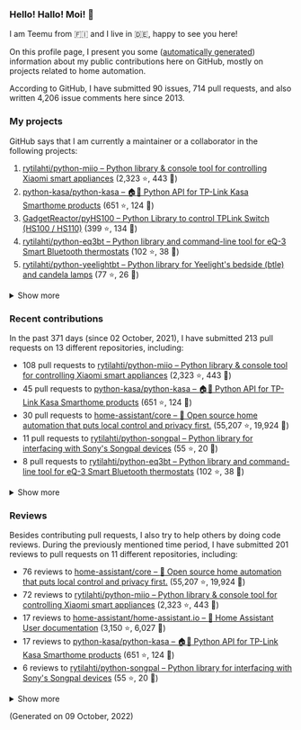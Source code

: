 
<!-- {'rateLimit': {'cost': 1, 'remaining': 4997, 'resetAt': '2022-10-09T04:51:17Z'}, 'user': {'twitterUsername': None, 'createdAt': '2013-02-26T14:57:51Z', 'commitComments': {'totalCount': 32}, 'issueComments': {'totalCount': 4206}, 'issues': {'totalCount': 90}, 'pullRequests': {'totalCount': 714}, 'contributionsCollection': {'totalCommitContributions': 253, 'totalIssueContributions': 14, 'totalPullRequestContributions': 213, 'totalPullRequestReviewContributions': 201, 'totalRepositoriesWithContributedCommits': 13, 'totalRepositoriesWithContributedPullRequestReviews': 10, 'totalRepositoriesWithContributedPullRequests': 11, 'startedAt': '2021-10-02T22:00:00Z', 'endedAt': '2022-10-09T21:59:59Z', 'totalRepositoriesWithContributedIssues': 4, 'repositoryContributions': {'totalCount': 4}, 'pullRequestContributions': {'totalCount': 213}, 'pullRequestContributionsByRepository': [{'contributions': {'totalCount': 108}, 'repository': {'nameWithOwner': 'rytilahti/python-miio', 'url': 'https://github.com/rytilahti/python-miio', 'stargazerCount': 2323, 'description': 'Python library & console tool for controlling Xiaomi smart appliances', 'forkCount': 443}}, {'contributions': {'totalCount': 45}, 'repository': {'nameWithOwner': 'python-kasa/python-kasa', 'url': 'https://github.com/python-kasa/python-kasa', 'stargazerCount': 651, 'description': '🏠🤖 Python API for TP-Link Kasa Smarthome products', 'forkCount': 124}}, {'contributions': {'totalCount': 30}, 'repository': {'nameWithOwner': 'home-assistant/core', 'url': 'https://github.com/home-assistant/core', 'stargazerCount': 55207, 'description': ':house_with_garden: Open source home automation that puts local control and privacy first.', 'forkCount': 19924}}, {'contributions': {'totalCount': 11}, 'repository': {'nameWithOwner': 'rytilahti/python-songpal', 'url': 'https://github.com/rytilahti/python-songpal', 'stargazerCount': 55, 'description': "Python library for interfacing with Sony's Songpal devices", 'forkCount': 20}}, {'contributions': {'totalCount': 8}, 'repository': {'nameWithOwner': 'rytilahti/python-eq3bt', 'url': 'https://github.com/rytilahti/python-eq3bt', 'stargazerCount': 102, 'description': 'Python library and command-line tool for eQ-3 Smart Bluetooth thermostats', 'forkCount': 38}}, {'contributions': {'totalCount': 3}, 'repository': {'nameWithOwner': 'home-assistant/home-assistant.io', 'url': 'https://github.com/home-assistant/home-assistant.io', 'stargazerCount': 3150, 'description': ':blue_book: Home Assistant User documentation', 'forkCount': 6027}}, {'contributions': {'totalCount': 3}, 'repository': {'nameWithOwner': 'rytilahti/homeassistant-upnp-availability', 'url': 'https://github.com/rytilahti/homeassistant-upnp-availability', 'stargazerCount': 11, 'description': 'UPnP Availability sensor for Home Assistant', 'forkCount': 5}}, {'contributions': {'totalCount': 2}, 'repository': {'nameWithOwner': 'SoCo/SoCo', 'url': 'https://github.com/SoCo/SoCo', 'stargazerCount': 1341, 'description': 'SoCo (Sonos Controller) is a Python project that allows you to programmatically control Sonos speakers.', 'forkCount': 224}}, {'contributions': {'totalCount': 1}, 'repository': {'nameWithOwner': 'home-assistant/frontend', 'url': 'https://github.com/home-assistant/frontend', 'stargazerCount': 2572, 'description': ':lollipop: Frontend for Home Assistant', 'forkCount': 1785}}, {'contributions': {'totalCount': 1}, 'repository': {'nameWithOwner': 'home-assistant/developers.home-assistant', 'url': 'https://github.com/home-assistant/developers.home-assistant', 'stargazerCount': 164, 'description': 'Developers website for Home Assistant.', 'forkCount': 576}}, {'contributions': {'totalCount': 1}, 'repository': {'nameWithOwner': 'StevenLooman/async_upnp_client', 'url': 'https://github.com/StevenLooman/async_upnp_client', 'stargazerCount': 35, 'description': 'Async UPnP Client for Python', 'forkCount': 27}}], 'issueContributions': {'totalCount': 14}, 'pullRequestReviewContributionsByRepository': [{'contributions': {'totalCount': 76}, 'repository': {'description': ':house_with_garden: Open source home automation that puts local control and privacy first.', 'nameWithOwner': 'home-assistant/core', 'url': 'https://github.com/home-assistant/core', 'stargazerCount': 55207, 'forkCount': 19924}}, {'contributions': {'totalCount': 72}, 'repository': {'description': 'Python library & console tool for controlling Xiaomi smart appliances', 'nameWithOwner': 'rytilahti/python-miio', 'url': 'https://github.com/rytilahti/python-miio', 'stargazerCount': 2323, 'forkCount': 443}}, {'contributions': {'totalCount': 17}, 'repository': {'description': ':blue_book: Home Assistant User documentation', 'nameWithOwner': 'home-assistant/home-assistant.io', 'url': 'https://github.com/home-assistant/home-assistant.io', 'stargazerCount': 3150, 'forkCount': 6027}}, {'contributions': {'totalCount': 17}, 'repository': {'description': '🏠🤖 Python API for TP-Link Kasa Smarthome products', 'nameWithOwner': 'python-kasa/python-kasa', 'url': 'https://github.com/python-kasa/python-kasa', 'stargazerCount': 651, 'forkCount': 124}}, {'contributions': {'totalCount': 6}, 'repository': {'description': "Python library for interfacing with Sony's Songpal devices", 'nameWithOwner': 'rytilahti/python-songpal', 'url': 'https://github.com/rytilahti/python-songpal', 'stargazerCount': 55, 'forkCount': 20}}, {'contributions': {'totalCount': 5}, 'repository': {'description': 'Python library and command-line tool for eQ-3 Smart Bluetooth thermostats', 'nameWithOwner': 'rytilahti/python-eq3bt', 'url': 'https://github.com/rytilahti/python-eq3bt', 'stargazerCount': 102, 'forkCount': 38}}, {'contributions': {'totalCount': 4}, 'repository': {'description': 'Developers website for Home Assistant.', 'nameWithOwner': 'home-assistant/developers.home-assistant', 'url': 'https://github.com/home-assistant/developers.home-assistant', 'stargazerCount': 164, 'forkCount': 576}}, {'contributions': {'totalCount': 2}, 'repository': {'description': 'SoCo (Sonos Controller) is a Python project that allows you to programmatically control Sonos speakers.', 'nameWithOwner': 'SoCo/SoCo', 'url': 'https://github.com/SoCo/SoCo', 'stargazerCount': 1341, 'forkCount': 224}}, {'contributions': {'totalCount': 1}, 'repository': {'description': ':house_with_garden: Open-source home automation platform running on Python 3', 'nameWithOwner': 'rytilahti/home-assistant', 'url': 'https://github.com/rytilahti/home-assistant', 'stargazerCount': 1, 'forkCount': 2}}, {'contributions': {'totalCount': 1}, 'repository': {'description': 'UPnP Availability sensor for Home Assistant', 'nameWithOwner': 'rytilahti/homeassistant-upnp-availability', 'url': 'https://github.com/rytilahti/homeassistant-upnp-availability', 'stargazerCount': 11, 'forkCount': 5}}]}, 'followers': {'totalCount': 246}, 'repositories': {'nodes': [{'description': 'Python library & console tool for controlling Xiaomi smart appliances', 'stargazerCount': 2323, 'name': 'python-miio', 'nameWithOwner': 'rytilahti/python-miio', 'forkCount': 443, 'url': 'https://github.com/rytilahti/python-miio'}, {'description': '🏠🤖 Python API for TP-Link Kasa Smarthome products', 'stargazerCount': 651, 'name': 'python-kasa', 'nameWithOwner': 'python-kasa/python-kasa', 'forkCount': 124, 'url': 'https://github.com/python-kasa/python-kasa'}, {'description': 'Python Library to control TPLink Switch (HS100 / HS110)', 'stargazerCount': 399, 'name': 'pyHS100', 'nameWithOwner': 'GadgetReactor/pyHS100', 'forkCount': 134, 'url': 'https://github.com/GadgetReactor/pyHS100'}, {'description': 'Python library and command-line tool for eQ-3 Smart Bluetooth thermostats', 'stargazerCount': 102, 'name': 'python-eq3bt', 'nameWithOwner': 'rytilahti/python-eq3bt', 'forkCount': 38, 'url': 'https://github.com/rytilahti/python-eq3bt'}, {'description': "Python library for Yeelight's bedside (btle) and candela lamps", 'stargazerCount': 77, 'name': 'python-yeelightbt', 'nameWithOwner': 'rytilahti/python-yeelightbt', 'forkCount': 26, 'url': 'https://github.com/rytilahti/python-yeelightbt'}, {'description': "Python library for interfacing with Sony's Songpal devices", 'stargazerCount': 55, 'name': 'python-songpal', 'nameWithOwner': 'rytilahti/python-songpal', 'forkCount': 20, 'url': 'https://github.com/rytilahti/python-songpal'}, {'description': 'Control your Home Assistant media players from your desktop using MPRIS', 'stargazerCount': 16, 'name': 'homeassistant-mpris-bridge', 'nameWithOwner': 'rytilahti/homeassistant-mpris-bridge', 'forkCount': 0, 'url': 'https://github.com/rytilahti/homeassistant-mpris-bridge'}, {'description': 'Python library for accessing ubus over JSON-RPC', 'stargazerCount': 14, 'name': 'python-ubus', 'nameWithOwner': 'rytilahti/python-ubus', 'forkCount': 10, 'url': 'https://github.com/rytilahti/python-ubus'}, {'description': 'UPnP Availability sensor for Home Assistant', 'stargazerCount': 11, 'name': 'homeassistant-upnp-availability', 'nameWithOwner': 'rytilahti/homeassistant-upnp-availability', 'forkCount': 5, 'url': 'https://github.com/rytilahti/homeassistant-upnp-availability'}, {'description': 'Everything you ever wanted to know about caching resolvers but were afraid to ask', 'stargazerCount': 5, 'name': 'ripe-hackathon-dns-caching', 'nameWithOwner': 'DNS-OARC/ripe-hackathon-dns-caching', 'forkCount': 2, 'url': 'https://github.com/DNS-OARC/ripe-hackathon-dns-caching'}, {'description': 'Python interface for intel_nuc_led kernel driver', 'stargazerCount': 2, 'name': 'python-nucled', 'nameWithOwner': 'rytilahti/python-nucled', 'forkCount': 1, 'url': 'https://github.com/rytilahti/python-nucled'}, {'description': None, 'stargazerCount': 0, 'name': '.github', 'nameWithOwner': 'rytilahti/.github', 'forkCount': 0, 'url': 'https://github.com/rytilahti/.github'}, {'description': None, 'stargazerCount': 0, 'name': 'rytilahti', 'nameWithOwner': 'rytilahti/rytilahti', 'forkCount': 0, 'url': 'https://github.com/rytilahti/rytilahti'}]}, 'organizations': {'nodes': [{'url': 'https://github.com/home-assistant', 'viewerIsAMember': True, 'name': 'Home Assistant'}, {'url': 'https://github.com/python-kasa', 'viewerIsAMember': True, 'name': 'python-kasa'}]}}} -->
### Hello! Hallo! Moi! 👋

I am Teemu from 🇫🇮 and I live in 🇩🇪, happy to see you here!

On this profile page, I present you some ([automatically generated](https://github.com/rytilahti/rytilahti)) information about my public contributions here on GitHub, 
mostly on projects related to home automation.

According to GitHub, I have submitted 90 issues, 714 pull requests,
and also written 4,206 issue comments here since 2013.


### My projects

GitHub says that I am currently a maintainer or a collaborator in the following projects:

1. [rytilahti/python-miio – Python library & console tool for controlling Xiaomi smart appliances](https://github.com/rytilahti/python-miio) (2,323 ⭐️, 443 🍴)
2. [python-kasa/python-kasa – 🏠🤖 Python API for TP-Link Kasa Smarthome products](https://github.com/python-kasa/python-kasa) (651 ⭐️, 124 🍴)
3. [GadgetReactor/pyHS100 – Python Library to control TPLink Switch (HS100 / HS110)](https://github.com/GadgetReactor/pyHS100) (399 ⭐️, 134 🍴)
4. [rytilahti/python-eq3bt – Python library and command-line tool for eQ-3 Smart Bluetooth thermostats](https://github.com/rytilahti/python-eq3bt) (102 ⭐️, 38 🍴)
5. [rytilahti/python-yeelightbt – Python library for Yeelight's bedside (btle) and candela lamps](https://github.com/rytilahti/python-yeelightbt) (77 ⭐️, 26 🍴)

<details><summary>Show more</summary><p>

6. [rytilahti/python-songpal – Python library for interfacing with Sony's Songpal devices](https://github.com/rytilahti/python-songpal) (55 ⭐️, 20 🍴)
7. [rytilahti/homeassistant-mpris-bridge – Control your Home Assistant media players from your desktop using MPRIS](https://github.com/rytilahti/homeassistant-mpris-bridge) (16 ⭐️, 0 🍴)
8. [rytilahti/python-ubus – Python library for accessing ubus over JSON-RPC](https://github.com/rytilahti/python-ubus) (14 ⭐️, 10 🍴)
9. [rytilahti/homeassistant-upnp-availability – UPnP Availability sensor for Home Assistant](https://github.com/rytilahti/homeassistant-upnp-availability) (11 ⭐️, 5 🍴)
10. [DNS-OARC/ripe-hackathon-dns-caching – Everything you ever wanted to know about caching resolvers but were afraid to ask](https://github.com/DNS-OARC/ripe-hackathon-dns-caching) (5 ⭐️, 2 🍴)
11. [rytilahti/python-nucled – Python interface for intel_nuc_led kernel driver](https://github.com/rytilahti/python-nucled) (2 ⭐️, 1 🍴)
12. [rytilahti/.github – None](https://github.com/rytilahti/.github) (0 ⭐️, 0 🍴)
</p></details>

### Recent contributions

In the past 371 days (since 02 October, 2021), I have submitted 213 pull requests on 13 different repositories, including:
* 108 pull requests to [rytilahti/python-miio – Python library & console tool for controlling Xiaomi smart appliances](https://github.com/rytilahti/python-miio) (2,323 ⭐️, 443 🍴)
* 45 pull requests to [python-kasa/python-kasa – 🏠🤖 Python API for TP-Link Kasa Smarthome products](https://github.com/python-kasa/python-kasa) (651 ⭐️, 124 🍴)
* 30 pull requests to [home-assistant/core – :house_with_garden: Open source home automation that puts local control and privacy first.](https://github.com/home-assistant/core) (55,207 ⭐️, 19,924 🍴)
* 11 pull requests to [rytilahti/python-songpal – Python library for interfacing with Sony's Songpal devices](https://github.com/rytilahti/python-songpal) (55 ⭐️, 20 🍴)
* 8 pull requests to [rytilahti/python-eq3bt – Python library and command-line tool for eQ-3 Smart Bluetooth thermostats](https://github.com/rytilahti/python-eq3bt) (102 ⭐️, 38 🍴)

<details><summary>Show more</summary><p>

* 3 pull requests to [home-assistant/home-assistant.io – :blue_book: Home Assistant User documentation](https://github.com/home-assistant/home-assistant.io) (3,150 ⭐️, 6,027 🍴)
* 3 pull requests to [rytilahti/homeassistant-upnp-availability – UPnP Availability sensor for Home Assistant](https://github.com/rytilahti/homeassistant-upnp-availability) (11 ⭐️, 5 🍴)
* 2 pull requests to [SoCo/SoCo – SoCo (Sonos Controller) is a Python project that allows you to programmatically control Sonos speakers.](https://github.com/SoCo/SoCo) (1,341 ⭐️, 224 🍴)
* 1 pull requests to [home-assistant/frontend – :lollipop: Frontend for Home Assistant](https://github.com/home-assistant/frontend) (2,572 ⭐️, 1,785 🍴)
* 1 pull requests to [home-assistant/developers.home-assistant – Developers website for Home Assistant.](https://github.com/home-assistant/developers.home-assistant) (164 ⭐️, 576 🍴)
* 1 pull requests to [StevenLooman/async_upnp_client – Async UPnP Client for Python](https://github.com/StevenLooman/async_upnp_client) (35 ⭐️, 27 🍴)
</p></details>


### Reviews

Besides contributing pull requests, I also try to help others by doing code reviews.
During the previously mentioned time period, I have submitted 201 reviews to pull requests on 11 different repositories, including:
* 76 reviews to [home-assistant/core – :house_with_garden: Open source home automation that puts local control and privacy first.](https://github.com/home-assistant/core) (55,207 ⭐️, 19,924 🍴)
* 72 reviews to [rytilahti/python-miio – Python library & console tool for controlling Xiaomi smart appliances](https://github.com/rytilahti/python-miio) (2,323 ⭐️, 443 🍴)
* 17 reviews to [home-assistant/home-assistant.io – :blue_book: Home Assistant User documentation](https://github.com/home-assistant/home-assistant.io) (3,150 ⭐️, 6,027 🍴)
* 17 reviews to [python-kasa/python-kasa – 🏠🤖 Python API for TP-Link Kasa Smarthome products](https://github.com/python-kasa/python-kasa) (651 ⭐️, 124 🍴)
* 6 reviews to [rytilahti/python-songpal – Python library for interfacing with Sony's Songpal devices](https://github.com/rytilahti/python-songpal) (55 ⭐️, 20 🍴)

<details><summary>Show more</summary><p>

* 5 reviews to [rytilahti/python-eq3bt – Python library and command-line tool for eQ-3 Smart Bluetooth thermostats](https://github.com/rytilahti/python-eq3bt) (102 ⭐️, 38 🍴)
* 4 reviews to [home-assistant/developers.home-assistant – Developers website for Home Assistant.](https://github.com/home-assistant/developers.home-assistant) (164 ⭐️, 576 🍴)
* 2 reviews to [SoCo/SoCo – SoCo (Sonos Controller) is a Python project that allows you to programmatically control Sonos speakers.](https://github.com/SoCo/SoCo) (1,341 ⭐️, 224 🍴)
* 1 reviews to [rytilahti/home-assistant – :house_with_garden: Open-source home automation platform running on Python 3](https://github.com/rytilahti/home-assistant) (1 ⭐️, 2 🍴)
* 1 reviews to [rytilahti/homeassistant-upnp-availability – UPnP Availability sensor for Home Assistant](https://github.com/rytilahti/homeassistant-upnp-availability) (11 ⭐️, 5 🍴)
</p></details>

(Generated on 09 October, 2022)
